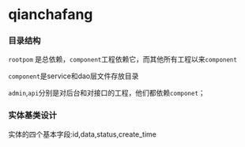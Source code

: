 # qianchafang  
### 目录结构  
`rootpom` 是总依赖，`component`工程依赖它，而其他所有工程以来`component`  

`component`是service和dao层文件存放目录  

`admin`,`api`分别是对后台和对接口的工程，他们都依赖`componet`；  


### 实体基类设计  
实体的四个基本字段:id,data,status,create_time  

